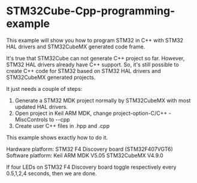 # STM32Cube-Cpp-programming-example

This example will show you how to program STM32 in C++ with STM32 HAL drivers and STM32CubeMX generated code frame.

It's true that STM32Cube can not generate C++ project so far. However, STM32 HAL drivers already have C++ support. So, it's still possible to create C++ code for STM32 based on STM32 HAL drivers and STM32CubeMX generated projects. 

It just needs a couple of steps:

1. Generate a STM32 MDK project normally by STM32CubeMX with most updated HAL drivers.
2. Open project in Keil ARM MDK, change project-option-C/C++ -MiscControls to --cpp
3. Create user C++ files in .hpp and .cpp

This example shows exactly how to do it.

Hardware platform: STM32 F4 Discovery board (STM32F407VGT6) 
Software platform:  Keil ARM MDK V5.05
                            STM32CubeMX V4.9.0

If four LEDs on STM32 F4 Discovery board toggle respectively every 0.5,1,2,4 seconds, then we are done.

